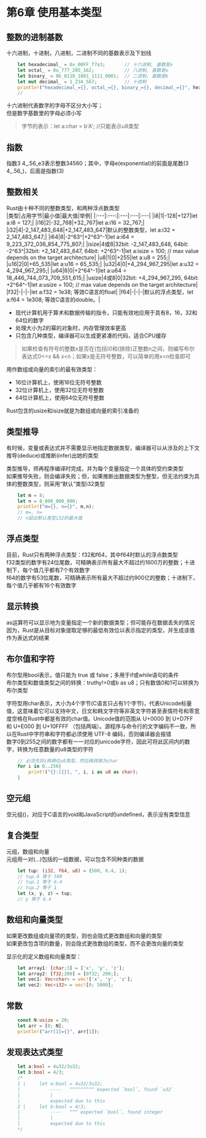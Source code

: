 # 第6章 使用基本类型

## 整数的进制基数

十六进制，十进制，八进制，二进制不同的基数表示及下划线  

```rust
    let hexadecimal_ = 0x_00FF_f7a3;       // 十六进制, 基数是x
    let octal_ = 0o_777_205_162;           // 八进制, 基数是o
    let binary_ = 0b_0110_1001_1111_0001;  // 二进制, 基数是b
    let mut decimal_ = 1_234_567;          // 十进制
    println!("hexadecimal_={}, octal_={}, binary_={}, decimal_={}", hexadecimal_, decimal_, octal_, binary_);
    // 
```

十六进制代表数字的字母不区分大小写；  
但是数字基数里的字母必须小写  

> 字节的表示：let a:char = b'A';  //只能表示u8类型

## 指数

指数3 4_.56_e3表示整数34560；其中，字母e(exponential)的前面是尾数(3 4_.56_)，后面是指数(3)  

## 整数相关

Rust由十种不同的整数类型，和两种浮点数类型  
|类型|占用字节|最小值|最大值|举例|
|:---|:---:|:---|:---|:---|
|i8|1|-128|+127|let a:i8 = 127;|
|i16|2|-32_768|+32_767|let a:i16 = 32_767;|
|i32|4|-2_147_483_648|+2_147_483_647|默认的整数类型，let a:i32 = 2_147_483_647;|
|i64|8|-2^63^|+2^63^-1|let a:i64 = 9_223_372_036_854_775_807;|
|isize|4或8|32bit: -2_147_483_648, 64bit: -2^63^|32bit: +2_147_483_647, 64bit: +2^63^-1|let a:isize = 100; // max value depends on the target architecture|
|u8|1|0|+255|let a:u8 = 255;|
|u16|2|0|+65_535|let a:u16 = 65_535;|
|u32|4|0|+4_294_967_295|let a:u32 = 4_294_967_295;|
|u64|8|0|+2^64^-1|let a:u64 = 18_446_744_073_709_551_615;|
|usize|4或8|0|32bit: +4_294_967_295, 64bit: +2^64^-1|let a:usize = 100; // max value depends on the target architecture|
|f32|-|-|-|let a:f32 = 1e38; 等效C语言的float|
|f64|-|-|-|默认的浮点类型，let a:f64 = 1e308; 等效C语言的double。|

- 现代计算机用于算术和数据传输的指令，只能有效地应用于具有8，16，32和64位的数字  
- 处理大小为2的幂的对象时，内存管理效率更高  
- 只包含几种类型，编译器可以生成更紧凑的代码，适合CPU缓存  

> 如果检查有符号的整数x是否在(包括)0和(排除)正整数n之间，则编写布尔表达式0<=x && x<n；如果x是无符号整数，可以简单的用x<n检查即可  

用作数组或向量的索引的最有效类型：  

- 16位计算机上，使用16位无符号整数
- 32位计算机上，使用32位无符号整数
- 64位计算机上，使用64位无符号整数

Rust包含的usize和isize就是为数组或向量的索引准备的  

## 类型推导

有时候，变量或表达式并不需要显示地指定数据类型，编译器可以从涉及的上下文推导(deduce)或推断(infer)出她的类型  

类型推导，师再程序编译时完成，并为每个变量指定一个具体的受约束类型  
如果推导失败，则会编译失败；但，如果推断出数据类型为整型，但无法约束为具体的整数类型，则采用“默认”类型i32类型  

```rust
    let m = 8;
    let n = 8_000_000_000;
    println!("m={}, n={}", m,n);
    // m=, n=
    // n超出默认类型i32的最大值
```

## 浮点类型

目前，Rust只有两种浮点类型：f32和f64，其中f64时默认的浮点数类型  
f32类型的数字有24位尾数，可精确表示所有最大不超过约1600万的整数；十进制下，每个值几乎都有7个有效数字  
f64的数字有53位尾数，可精确表示所有最大不超过约900亿的整数；十进制下，每个值几乎都有16个有效数字  

## 显示转换

as运算符可以显示地为变量指定一个新的数据类型；但可能存在数据丢失的情况  
因为，Rust是从目标对象提取足够的最低有效位以表示指定的类型，并生成该值作为表达式的结果  

## 布尔值和字符

布尔型用bool表示，值只能为 true 或 false；多用于if或while语句的条件  
布尔类型和数值类型之间的转换：truthy!=0或b as u8；只有数值0和1可以转换为布尔类型  

字符型用char表示，大小为4个字节(C语言只占有1个字节)，代表Unicode标量值，这意味着它可以支持中文，日文和韩文字符等非英文字符甚至表情符号和零宽度空格在Rust中都是有效的char值。Unicode值的范围从 U+0000 到 U+D7FF 和 U+E000 到 U+10FFFF （包括两端）。源程序与命令行的文字编码不一致，所以在Rust中字符串和字符都必须使用 UTF-8 编码，否则编译器会报错  
数字0到255之间的数字都有一一对应的unicode字符，因此可将此区间内的数字，转换为任意数量的u8类型的字符  

```rust
    // 必须先将i转换位u8类型，然后再转换为char
    for i in 0..256{
        print!("{}:[{}], ", i, i as u8 as char);
    }
```

## 空元组

空元组()，对应于C语言的void和JavaScript的undefined，表示没有类型信息  

## 复合类型

元组，数组和向量  
元组用一对(...)包括的一组数据，可以包含不同种类的数据  

```rust
    let tup: (i32, f64, u8) = (500, 6.4, 1);
    // tup.0 等于 500
    // tup.1 等于 6.4
    // tup.2 等于 1
    let (x, y, z) = tup;
    // y 等于 6.4
```

## 数组和向量类型

如果更改数组或向量项的类型，则也会隐式更改数组和向量的类型  
如果更改包含项的数量，则会隐式更改数组的类型，而不会更改向量的类型  

显示化的定义数组和向量类型：

```rust
    let array1: [char;3] = ['x', 'y', 'z'];
    let array2: [f32;200] = [0f32; 200;];
    let vec1: Vec<char> = vec!['x', 'y', 'z'];
    let vec2: Vec<i32> = vec![0; 5000];
```

## 常数

```rust
    const N:usize = 20;
    let arr = [0; N];
    println!("arr[1]={}", arr[1]);
```

## 发现表达式类型

```rust
    let a:bool = 4u32/3u32;
    let b:bool = 4/3;
    /*
    1 |     let a:bool = 4u32/3u32;
    |           ----   ^^^^^^^^^ expected `bool`, found `u32`
    |           |
    |           expected due to this
    2 |     let b:bool = 4/3;
    |           ----   ^^^ expected `bool`, found integer
    |           |
    |           expected due to this
    */
```
